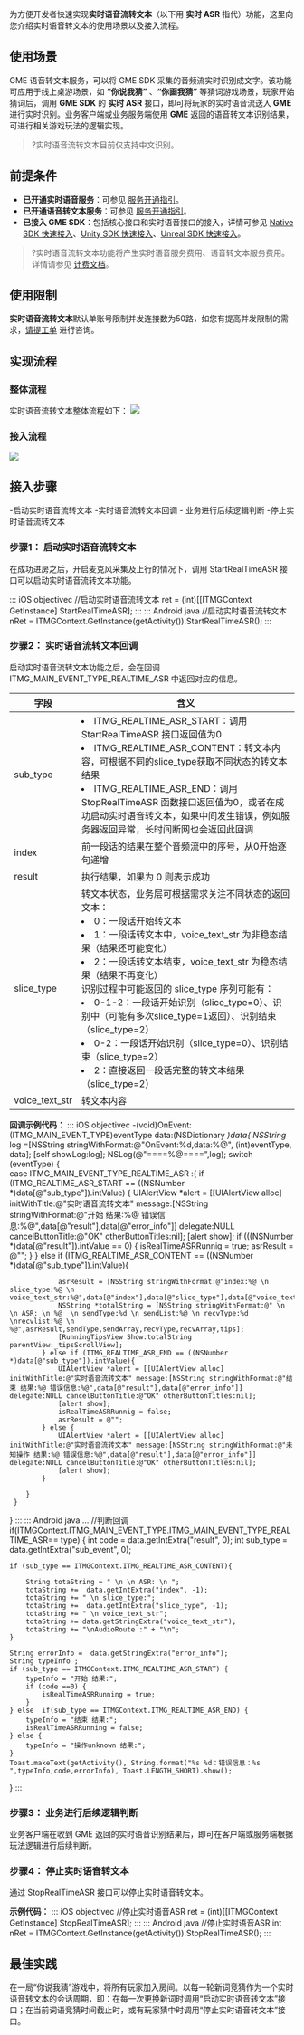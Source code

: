 
为方便开发者快速实现**实时语音流转文本**（以下用 **实时 ASR** 指代）功能，这里向您介绍实时语音转文本的使用场景以及接入流程。

## 使用场景

GME 语音转文本服务，可以将 GME SDK 采集的音频流实时识别成文字。该功能可应用于线上桌游场景，如 **“你说我猜”** 、**“你画我猜”** 等猜词游戏场景，玩家开始猜词后，调用 **GME SDK** 的 **实时 ASR** 接口，即可将玩家的实时语音流送入 **GME** 进行实时识别。业务客户端或业务服务端使用 **GME** 返回的语音转文本识别结果，可进行相关游戏玩法的逻辑实现。

>?实时语音流转文本目前仅支持中文识别。

## 前提条件

- **已开通实时语音服务**：可参见 [服务开通指引](https://cloud.tencent.com/document/product/607/10782)。
- **已开通语音转文本服务**：可参见 [服务开通指引](https://cloud.tencent.com/document/product/607/10782)。
- **已接入 GME SDK**：包括核心接口和实时语音接口的接入，详情可参见 [Native SDK 快速接入](https://cloud.tencent.com/document/product/607/56374)、[Unity SDK 快速接入](https://cloud.tencent.com/document/product/607/18248)、[Unreal SDK 快速接入](https://cloud.tencent.com/document/product/607/18267)。

>?实时语音流转文本功能将产生实时语音服务费用、语音转文本服务费用。详情请参见 [计费文档](https://cloud.tencent.com/document/product/607/17808)。

## 使用限制
**实时语音流转文本**默认单账号限制并发连接数为50路，如您有提高并发限制的需求，[请提工单](https://console.cloud.tencent.com/workorder/category?level1_id=438&level2_id=445&source=0&data_title=%E6%B8%B8%E6%88%8F%E5%A4%9A%E5%AA%92%E4%BD%93%E5%BC%95%E6%93%8EGME&step=1) 进行咨询。

## 实现流程

### 整体流程

实时语音流转文本整体流程如下：
![](https://qcloudimg.tencent-cloud.cn/raw/5b46354ad3a6bcb68b81199f3a24b021.jpg)

### 接入流程

![](https://qcloudimg.tencent-cloud.cn/raw/55a389ae92a25a702df8dc8c8ee09ab8.jpg)

## 接入步骤

<dx-steps>
-<dx-tag-link link="#StartRealTimeASR" tag="业务侧">启动实时语音流转文本</dx-tag-link>
-<dx-tag-link link="#callback" tag="业务侧">实时语音流转文本回调</dx-tag-link> 
-<dx-tag-link link="#result" tag="业务侧"> 业务进行后续逻辑判断</dx-tag-link>
-<dx-tag-link link="#StopRealTimeASR" tag="业务侧">停止实时语音流转文本</dx-tag-link>
</dx-steps>

[](id:StartRealTimeASR)

### 步骤1： 启动实时语音流转文本

在成功进房之后，开启麦克风采集及上行的情况下，调用 StartRealTimeASR 接口可以启动实时语音流转文本功能。

<dx-codeblock>
::: iOS objectivec
//启动实时语音流转文本
ret = (int)[[ITMGContext GetInstance] StartRealTimeASR];
:::
::: Android java
//启动实时语音流转文本
nRet = ITMGContext.GetInstance(getActivity()).StartRealTimeASR();
:::
</dx-codeblock>

[](id:callback)

### 步骤2： 实时语音流转文本回调

启动实时语音流转文本功能之后，会在回调 ITMG_MAIN_EVENT_TYPE_REALTIME_ASR 中返回对应的信息。


|字段|含义|
|----|-----|
|sub_type|<li>ITMG_REALTIME_ASR_START：调用 StartRealTimeASR 接口返回值为0</li><li>ITMG_REALTIME_ASR_CONTENT：转文本内容，可根据不同的slice_type获取不同状态的转文本结果</li><li>ITMG_REALTIME_ASR_END：调用StopRealTimeASR 函数接口返回值为0，或者在成功启动实时语音转文本，如果中间发生错误，例如服务器返回异常，长时间断网也会返回此回调</li>|
|index|前一段话的结果在整个音频流中的序号，从0开始逐句递增|
|result|执行结果，如果为 0 则表示成功|
|slice_type|转文本状态，业务层可根据需求关注不同状态的返回文本：<li>0：一段话开始转文本 <li>1：一段话转文本中，voice_text_str 为非稳态结果（结果还可能变化）<li>2：一段话转文本结束，voice_text_str 为稳态结果（结果不再变化）</li> 识别过程中可能返回的 slice_type 序列可能有：<li>0-1-2：一段话开始识别（slice_type=0）、识别中（可能有多次slice_type=1返回）、识别结束（slice_type=2）<li>0-2：一段话开始识别（slice_type=0）、识别结束（slice_type=2）<li>2：直接返回一段话完整的转文本结果（slice_type=2）</li> |
|voice_text_str|转文本内容|

**回调示例代码：**
<dx-codeblock>
::: iOS objectivec
-(void)OnEvent:(ITMG_MAIN_EVENT_TYPE)eventType data:(NSDictionary *)data{
    NSString* log =[NSString stringWithFormat:@"OnEvent:%d,data:%@", (int)eventType, data];
    [self showLog:log];
    NSLog(@"====%@====",log);
    switch (eventType) {    
            case ITMG_MAIN_EVENT_TYPE_REALTIME_ASR :{
            if (ITMG_REALTIME_ASR_START == ((NSNumber *)data[@"sub_type"]).intValue) {
                UIAlertView *alert = [[UIAlertView alloc] initWithTitle:@"实时语音流转文本" message:[NSString stringWithFormat:@"开始 结果:%@ 错误信息:%@",data[@"result"],data[@"error_info"]] delegate:NULL cancelButtonTitle:@"OK" otherButtonTitles:nil];
                [alert show];
                if (((NSNumber *)data[@"result"]).intValue == 0) {
                    isRealTimeASRRunnig = true;
                    asrResult = @"";
                }
            }
            else if (ITMG_REALTIME_ASR_CONTENT == ((NSNumber *)data[@"sub_type"]).intValue){
               
                asrResult = [NSString stringWithFormat:@"index:%@ \n slice_type:%@ \n voice_text_str:%@",data[@"index"],data[@"slice_type"],data[@"voice_text_str"]];
                NSString *totalString = [NSString stringWithFormat:@" \n \n ASR: \n %@  \n sendType:%d \n sendList:%@ \n recvType:%d \nrecvlist:%@ \n %@",asrResult,sendType,sendArray,recvType,recvArray,tips];
                [RunningTipsView Show:totalString parentView:_tipsScrollView];
            } else if (ITMG_REALTIME_ASR_END == ((NSNumber *)data[@"sub_type"]).intValue){
                UIAlertView *alert = [[UIAlertView alloc] initWithTitle:@"实时语音流转文本" message:[NSString stringWithFormat:@"结束 结果:%@ 错误信息:%@",data[@"result"],data[@"error_info"]] delegate:NULL cancelButtonTitle:@"OK" otherButtonTitles:nil];
                [alert show];
                isRealTimeASRRunnig = false;
                asrResult = @"";
            } else {
                UIAlertView *alert = [[UIAlertView alloc] initWithTitle:@"实时语音流转文本" message:[NSString stringWithFormat:@"未知操作 结果:%@ 错误信息:%@",data[@"result"],data[@"error_info"]] delegate:NULL cancelButtonTitle:@"OK" otherButtonTitles:nil];
                [alert show];
            }
```
    }
 }
```

 }
:::
::: Android java
...
//判断回调
if(ITMGContext.ITMG_MAIN_EVENT_TYPE.ITMG_MAIN_EVENT_TYPE_REALTIME_ASR== type) {
    int code = data.getIntExtra("result", 0);
    int sub_type = data.getIntExtra("sub_event", 0);

    if (sub_type == ITMGContext.ITMG_REALTIME_ASR_CONTENT){

        String totaString = " \n \n ASR: \n ";
        totaString +=  data.getIntExtra("index", -1);
        totaString += " \n slice_type:";
        totaString +=  data.getIntExtra("slice_type", -1);
        totaString += " \n voice_text_str";
        totaString += data.getStringExtra("voice_text_str");
        totaString += "\nAudioRoute :" + "\n";
    }

    String errorInfo =  data.getStringExtra("error_info");
    String typeInfo ;
    if (sub_type == ITMGContext.ITMG_REALTIME_ASR_START) {
        typeInfo = "开始 结果:";
        if (code ==0) {
            isRealTimeASRRunning = true;
        }
    } else  if(sub_type == ITMGContext.ITMG_REALTIME_ASR_END) {
        typeInfo = "结束 结果:";
        isRealTimeASRRunning = false;
    } else {
        typeInfo = "操作unknown 结果:";
    }
    Toast.makeText(getActivity(), String.format("%s %d：错误信息：%s ",typeInfo,code,errorInfo), Toast.LENGTH_SHORT).show();
}
:::
</dx-codeblock>

[](id:result)

### 步骤3： 业务进行后续逻辑判断

业务客户端在收到 GME 返回的实时语音识别结果后，即可在客户端或服务端根据玩法逻辑进行后续判断。

[](id:StopRealTimeASR)

### 步骤4： 停止实时语音转文本

通过 StopRealTimeASR 接口可以停止实时语音转文本。

**示例代码：**
<dx-codeblock>
::: iOS objectivec
//停止实时语音ASR
ret = (int)[[ITMGContext GetInstance] StopRealTimeASR];
:::
::: Android java
//停止实时语音ASR
int nRet = ITMGContext.GetInstance(getActivity()).StopRealTimeASR();
:::
</dx-codeblock>

## 最佳实践

在一局“你说我猜”游戏中，将所有玩家加入房间。以每一轮新词竞猜作为一个实时语音转文本的会话周期，即：在每一次更换新词时调用“启动实时语音转文本”接口；在当前词语竞猜时间截止时，或有玩家猜中时调用“停止实时语音转文本”接口。
